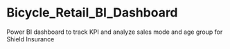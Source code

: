 # Bicycle_Retail_BI_Dashboard
Power BI dashboard to track KPI and analyze sales mode and age group for Shield Insurance

